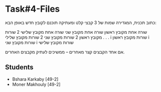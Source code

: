 # Task#4-Files

כתוב תכנית, המגדירה שמות של 3 קבצי קלט ומעתיקה תוכנם לקובץ חדש באופן הבא:

שורה אחת מקובץ ראשון
שורה אחת מקובץ שני
שורה אחת מקובץ שלישי
2 שורות מקובץ ראשון
2 שורות מקובץ שני
2 שורות מקובץ שלילי
.
.
.
i שורות מקובץ ראשון
i שורות מקובץ שני
i שורות מקובץ שלישי

אם אחד הקבצים קצר מאחרים – ממשיכים לעתיק מקבצים האחרים.

## Students

- Bshara Karkaby [49-2]
- Moner Makhouly [49-2]
